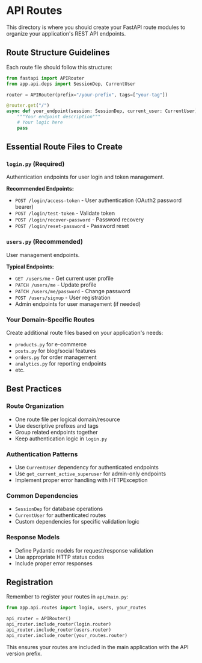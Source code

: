 # API Routes

This directory is where you should create your FastAPI route modules to organize your application's REST API endpoints.

## Route Structure Guidelines

Each route file should follow this structure:

```python
from fastapi import APIRouter
from app.api.deps import SessionDep, CurrentUser

router = APIRouter(prefix="/your-prefix", tags=["your-tag"])

@router.get("/")
async def your_endpoint(session: SessionDep, current_user: CurrentUser):
    """Your endpoint description"""
    # Your logic here
    pass
```

## Essential Route Files to Create

### `login.py` (Required)

Authentication endpoints for user login and token management.

**Recommended Endpoints:**

-   `POST /login/access-token` - User authentication (OAuth2 password bearer)
-   `POST /login/test-token` - Validate token
-   `POST /login/recover-password` - Password recovery
-   `POST /login/reset-password` - Password reset

### `users.py` (Recommended)

User management endpoints.

**Typical Endpoints:**

-   `GET /users/me` - Get current user profile
-   `PATCH /users/me` - Update profile
-   `PATCH /users/me/password` - Change password
-   `POST /users/signup` - User registration
-   Admin endpoints for user management (if needed)

### Your Domain-Specific Routes

Create additional route files based on your application's needs:

-   `products.py` for e-commerce
-   `posts.py` for blog/social features
-   `orders.py` for order management
-   `analytics.py` for reporting endpoints
-   etc.

## Best Practices

### Route Organization

-   One route file per logical domain/resource
-   Use descriptive prefixes and tags
-   Group related endpoints together
-   Keep authentication logic in `login.py`

### Authentication Patterns

-   Use `CurrentUser` dependency for authenticated endpoints
-   Use `get_current_active_superuser` for admin-only endpoints
-   Implement proper error handling with HTTPException

### Common Dependencies

-   `SessionDep` for database operations
-   `CurrentUser` for authenticated routes
-   Custom dependencies for specific validation logic

### Response Models

-   Define Pydantic models for request/response validation
-   Use appropriate HTTP status codes
-   Include proper error responses

## Registration

Remember to register your routes in `api/main.py`:

```python
from app.api.routes import login, users, your_routes

api_router = APIRouter()
api_router.include_router(login.router)
api_router.include_router(users.router)
api_router.include_router(your_routes.router)
```

This ensures your routes are included in the main application with the API version prefix.

